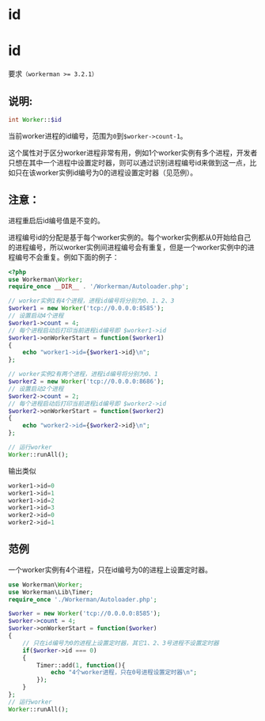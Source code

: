 # id

# id

要求```（workerman >= 3.2.1）```

## 说明:


```php 
int Worker::$id

```
当前worker进程的id编号，范围为```0```到```$worker->count-1```。

这个属性对于区分worker进程非常有用，例如1个worker实例有多个进程，开发者只想在其中一个进程中设置定时器，则可以通过识别进程编号id来做到这一点，比如只在该worker实例id编号为0的进程设置定时器（见范例）。

## 注意：

进程重启后id编号值是不变的。

进程编号id的分配是基于每个worker实例的。每个worker实例都从0开始给自己的进程编号，所以worker实例间进程编号会有重复，但是一个worker实例中的进程编号不会重复。例如下面的例子：


```php 
<?php
use Workerman\Worker;
require_once __DIR__ . '/Workerman/Autoloader.php';

// worker实例1有4个进程，进程id编号将分别为0、1、2、3
$worker1 = new Worker('tcp://0.0.0.0:8585');
// 设置启动4个进程
$worker1->count = 4;
// 每个进程启动后打印当前进程id编号即 $worker1->id
$worker1->onWorkerStart = function($worker1)
{
    echo "worker1->id={$worker1->id}\n";
};

// worker实例2有两个进程，进程id编号将分别为0、1
$worker2 = new Worker('tcp://0.0.0.0:8686');
// 设置启动2个进程
$worker2->count = 2;
// 每个进程启动后打印当前进程id编号即 $worker2->id
$worker2->onWorkerStart = function($worker2)
{
    echo "worker2->id={$worker2->id}\n";
};

// 运行worker
Worker::runAll();

```
输出类似


```php 
worker1->id=0
worker1->id=1
worker1->id=2
worker1->id=3
worker2->id=0
worker2->id=1

```
## 范例

一个worker实例有4个进程，只在id编号为0的进程上设置定时器。


```php 
use Workerman\Worker;
use Workerman\Lib\Timer;
require_once './Workerman/Autoloader.php';

$worker = new Worker('tcp://0.0.0.0:8585');
$worker->count = 4;
$worker->onWorkerStart = function($worker)
{
    // 只在id编号为0的进程上设置定时器，其它1、2、3号进程不设置定时器
    if($worker->id === 0)
    {
        Timer::add(1, function(){
            echo "4个worker进程，只在0号进程设置定时器\n";
        });
    }
};
// 运行worker
Worker::runAll();

```
